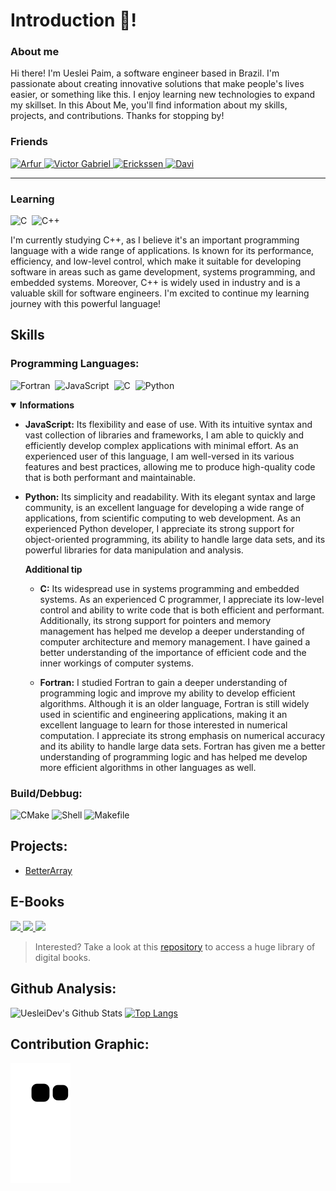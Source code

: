 <!-- Thanks for reading! -->
# Introduction 👋!

### About me

Hi there! I'm Ueslei Paim, a software engineer based in Brazil. I'm passionate about creating innovative solutions that make people's lives easier, or something like this. I enjoy learning new technologies to expand my skillset. In this About Me, you'll find information about my skills, projects, and contributions. Thanks for stopping by!

### Friends

<a href="https://github.com/therealarfu" title="Arfur">
  <img src="https://github.com/therealarfu.png" alt="Arfur" style="height: 50px;" />
</a>

<a href="https://github.com/Victor101106" title="Victor Gabriel">
  <img src="https://github.com/Victor101106.png" alt="Victor Gabriel" style="height: 50px;" />
</a>

<a href="https://github.com/erickss3n" title="Erickssen">
  <img src="https://github.com/erickss3n.png" alt="Erickssen" style="height: 50px;" />
</a>

<a href="https://github.com/iDavi" title="Davi">
  <img src="https://github.com/iDavi.png" alt="Davi" style="height: 50px;" />
</a>

----

### Learning

![C](https://img.shields.io/badge/-C-fbfbf1?style=flat&logo=c)&nbsp;
![C++](https://img.shields.io/badge/-C++-fc6c81?style=flat&logo=cplusplus)&nbsp;

I'm currently studying C++, as I believe it's an important programming language with a wide range of applications. Is known for its performance, efficiency, and low-level control, which make it suitable for developing software in areas such as game development, systems programming, and embedded systems. Moreover, C++ is widely used in industry and is a valuable skill for software engineers. I'm excited to continue my learning journey with this powerful language!

## Skills

### Programming Languages:

![Fortran](https://img.shields.io/badge/-Fortran-blue?style=flat&logo=fortran)&nbsp;
![JavaScript](https://img.shields.io/badge/-JavaScript-blue?style=flat&logo=javascript)&nbsp;
![C](https://img.shields.io/badge/-C-fbfbf1?style=flat&logo=c)&nbsp;
![Python](https://img.shields.io/badge/-Python-fbfbf1?style=flat&logo=python)&nbsp;

<details open>
  <summary>
    <strong>Informations</strong>
  </summary>
  
  - **JavaScript:** Its flexibility and ease of use. With its intuitive syntax and vast collection of libraries and frameworks, I am able to quickly and efficiently develop complex applications with minimal effort. As an experienced user of this language, I am well-versed in its various features and best practices, allowing me to produce high-quality code that is both performant and maintainable.

  - **Python:** Its simplicity and readability. With its elegant syntax and large community, is an excellent language for developing a wide range of applications, from scientific computing to web development. As an experienced Python developer, I appreciate its strong support for object-oriented programming, its ability to handle large data sets, and its powerful libraries for data manipulation and analysis.

    **Additional tip**

      - **C:** Its widespread use in systems programming and embedded systems. As an experienced C programmer, I appreciate its low-level control and ability to write code that is both efficient and performant. Additionally, its strong support for pointers and memory management has helped me develop a deeper understanding of computer architecture and memory management. I have gained a better understanding of the importance of efficient code and the inner workings of computer systems.

      - **Fortran:** I studied Fortran to gain a deeper understanding of programming logic and improve my ability to develop efficient algorithms. Although it is an older language, Fortran is still widely used in scientific and engineering applications, making it an excellent language to learn for those interested in numerical computation. I appreciate its strong emphasis on numerical accuracy and its ability to handle large data sets. Fortran has given me a better understanding of programming logic and has helped me develop more efficient algorithms in other languages as well.
  
 </details>

### Build/Debbug:

![CMake](https://img.shields.io/badge/-CMake-red?style=flat&logo=cmake)
![Shell](https://img.shields.io/badge/-Shell-blue?style=flat&logo=shell)
![Makefile](https://img.shields.io/badge/-Makefile-green?style=flat)

## Projects:

- [BetterArray](https://github.com/uesleibros/BetterArray)

## E-Books

<a href="https://exploringjs.com/es6" title="Exploring ES6">
  <img src="https://exploringjs.com/es6/images/cover.jpg" height="250" />
</a>

<a href="https://ee.hawaii.edu/~tep/EE160/Book/PDF/Book.html" title="Programming in C">
  <img src="https://freecomputerbooks.com/covers/Programming-in-C.jpg" height="250" />
</a>

<a href="https://www.manning.com/books/exploring-modern-fortran-basics" title="Exploring Modern Fortran Basics">
  <img src="https://images.manning.com/360/480/resize/book/5/7591eee-2ade-496b-90cb-6cb335a800a8/Curcic_EMFB_hires.png" height="250" />
</a>

> Interested? Take a look at this [repository](https://github.com/EbookFoundation/free-programming-books/blob/main/books/free-programming-books-langs.md) to access a huge library of digital books.
## Github Analysis:

![UesleiDev's Github Stats](https://github-readme-stats.vercel.app/api?username=uesleibros&show_icons=true&show_owner=true)
[![Top Langs](https://github-readme-stats.vercel.app/api/top-langs/?username=uesleibros&layout=compact)](https://github.com/anuraghazra/github-readme-stats)


## Contribution Graphic:

![snake gif](https://raw.githubusercontent.com/uesleibros/uesleibros/output/github-contribution-grid-snake.svg)
